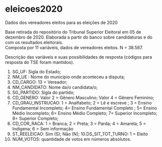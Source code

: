 # eleicoes2020
Dados dos vereadores eleitos para as eleições de 2020

Base retirada do repositório do Tribunal Superior Eleitoral em 05 de dezembro de 2020. Elaborada a partir do banco sobre candidaturas e do com os resultados eleitorais.  
Composta por 11 variáveis, dados de vereadores eleitos. N = 38.587. 

Descrição das variáveis e suas possibilidades de resposta (códigos para resposta do TSE foram mantidos). 
1. SG_UF: Sigla do Estado;
2. NM_UE : Nome do municipio onde aconteceu a disputa;
3. CD_CARGO: 13 = Vereador;
4. NM_CANDIDATO: Nome da/o candidata/o;
5. SG_PARTIDO: Sigla do partido; 
6. CD_GENERO: Valor 2 =  Gênero Masculino; Valor 4 = Gênero Feminino;
7. CD_GRAU_INSTRUCAO: 1 = Analfabeto;  2 = Lê e escreve ; 3 = Ensino Fundamental Incompleto; 4= Ensino Fundamental Completo ; 5= Ensino Médio Incompleto; 6= Ensino Médio Completo; 7= Superior Incompleto; 8= Superior Completo; 
8. CD_COR_RACA: 1 = Branca; 2 = Preta; 3 = Parda; 4 = Amarela; 5 = Indigena; 6 = Sem informação
9. ST_REELEICAO: Sim (S); Não (N); 
10.DS_SIT_TOT_TURNO: 1 = Eleito
11. NUM_VOTOS: quantidade de votos em números absolutos. 
